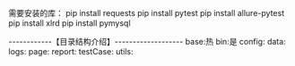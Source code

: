 需要安装的库：
pip install requests
pip install pytest
pip install allure-pytest
pip install xlrd
pip install pymysql

------------【目录结构介绍】-------------------
base:热
bin:是
config:
data:
logs:
page:
report:
testCase:
utils:
